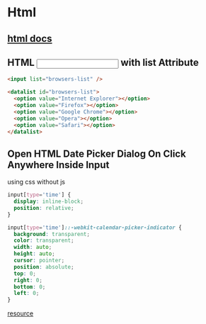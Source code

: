 # Html

## [html docs](html-doc.md)

## HTML <input> with list Attribute

```html
<input list="browsers-list" />

<datalist id="browsers-list">
  <option value="Internet Explorer"></option>
  <option value="Firefox"></option>
  <option value="Google Chrome"></option>
  <option value="Opera"></option>
  <option value="Safari"></option>
</datalist>
```

## Open HTML Date Picker Dialog On Click Anywhere Inside Input

using css without js

```css
input[type='time'] {
  display: inline-block;
  position: relative;
}

input[type='time']::-webkit-calendar-picker-indicator {
  background: transparent;
  color: transparent;
  width: auto;
  height: auto;
  cursor: pointer;
  position: absolute;
  top: 0;
  right: 0;
  bottom: 0;
  left: 0;
}
```

[resource](https://stackoverflow.com/a/67270510/19299063)
